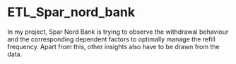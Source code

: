 # ETL_Spar_nord_bank
In my project, Spar Nord Bank is trying to observe the withdrawal behaviour and the corresponding dependent factors to optimally manage the refill frequency. Apart from this, other insights also have to be drawn from the data.
